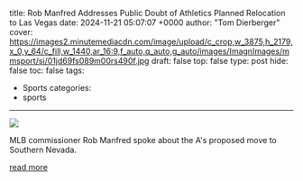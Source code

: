 title: Rob Manfred Addresses Public Doubt of Athletics Planned Relocation to Las Vegas
date: 2024-11-21 05:07:07 +0000
author: "Tom Dierberger"
cover: https://images2.minutemediacdn.com/image/upload/c_crop,w_3875,h_2179,x_0,y_64/c_fill,w_1440,ar_16:9,f_auto,q_auto,g_auto/images/ImagnImages/mmsport/si/01jd69fs089m00rs490f.jpg
draft: false
top: false
type: post
hide: false
toc: false
tags:
  - Sports
categories:
  - sports
---

![](https://images2.minutemediacdn.com/image/upload/c_crop,w_3875,h_2179,x_0,y_64/c_fill,w_1440,ar_16:9,f_auto,q_auto,g_auto/images/ImagnImages/mmsport/si/01jd69fs089m00rs490f.jpg)

MLB commissioner Rob Manfred spoke about the A's proposed move to Southern Nevada.

[read more](https://www.si.com/mlb/rob-manfred-addresses-public-doubt-athletics-planned-relocation-to-las-vegas)
